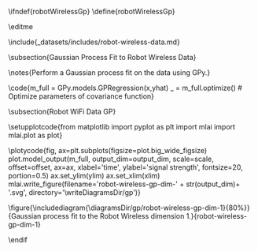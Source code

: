 \ifndef{robotWirelessGp}
\define{robotWirelessGp}

\editme

\include{_datasets/includes/robot-wireless-data.md}

\subsection{Gaussian Process Fit to Robot Wireless Data}

\notes{Perform a Gaussian process fit on the data using GPy.}

\code{m_full = GPy.models.GPRegression(x,yhat)
_ = m_full.optimize() # Optimize parameters of covariance function}

\subsection{Robot WiFi Data GP}

\setupplotcode{from matplotlib import pyplot as plt
import mlai
import mlai.plot as plot}

\plotycode{fig, ax=plt.subplots(figsize=plot.big_wide_figsize)
plot.model_output(m_full, output_dim=output_dim, scale=scale, offset=offset, ax=ax, 
                  xlabel='time', ylabel='signal strength', fontsize=20, portion=0.5)
ax.set_ylim(ylim)
ax.set_xlim(xlim)
mlai.write_figure(filename='robot-wireless-gp-dim-' + str(output_dim)+ '.svg',
                  directory='\writeDiagramsDir/gp')}


\figure{\includediagram{\diagramsDir/gp/robot-wireless-gp-dim-1}{80%}}{Gaussian process fit to the Robot Wireless dimension 1.}{robot-wireless-gp-dim-1}


\endif

